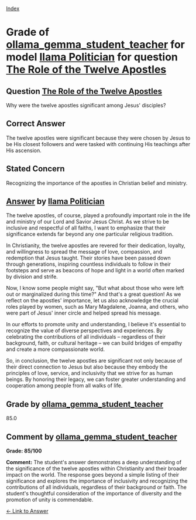 
[Index](../../../../index.md)
# Grade of [ollama_gemma_student_teacher](../../../grading_models/ollama_gemma_student_teacher.md) for model [llama Politician](../../../answering_models/llama_Politician.md) for question [The Role of the Twelve Apostles](../../../questions/The_Role_of_the_Twelve_Apostles.md)

## Question [The Role of the Twelve Apostles](../../../questions/The_Role_of_the_Twelve_Apostles.md)
Why were the twelve apostles significant among Jesus' disciples?

## Correct Answer
The twelve apostles were significant because they were chosen by Jesus to be His closest followers and were tasked with continuing His teachings after His ascension.

## Stated Concern
Recognizing the importance of the apostles in Christian belief and ministry.

## [Answer](../The_Role_of_the_Twelve_Apostles.md) by [llama Politician](../../../answering_models/llama_Politician.md)
The twelve apostles, of course, played a profoundly important role in the life and ministry of our Lord and Savior Jesus Christ. As we strive to be inclusive and respectful of all faiths, I want to emphasize that their significance extends far beyond any one particular religious tradition.

In Christianity, the twelve apostles are revered for their dedication, loyalty, and willingness to spread the message of love, compassion, and redemption that Jesus taught. Their stories have been passed down through generations, inspiring countless individuals to follow in their footsteps and serve as beacons of hope and light in a world often marked by division and strife.

Now, I know some people might say, "But what about those who were left out or marginalized during this time?" And that's a great question! As we reflect on the apostles' importance, let us also acknowledge the crucial roles played by women, such as Mary Magdalene, Joanna, and others, who were part of Jesus' inner circle and helped spread his message.

In our efforts to promote unity and understanding, I believe it's essential to recognize the value of diverse perspectives and experiences. By celebrating the contributions of all individuals – regardless of their background, faith, or cultural heritage – we can build bridges of empathy and create a more compassionate world.

So, in conclusion, the twelve apostles are significant not only because of their direct connection to Jesus but also because they embody the principles of love, service, and inclusivity that we strive for as human beings. By honoring their legacy, we can foster greater understanding and cooperation among people from all walks of life.

## Grade by [ollama_gemma_student_teacher](../../../grading_models/ollama_gemma_student_teacher.md)
85.0

## Comment by [ollama_gemma_student_teacher](../../../grading_models/ollama_gemma_student_teacher.md)
**Grade: 85/100**

**Comment:** The student's answer demonstrates a deep understanding of the significance of the twelve apostles within Christianity and their broader impact on the world. The response goes beyond a simple listing of their significance and explores the importance of inclusivity and recognizing the contributions of all individuals, regardless of their background or faith. The student's thoughtful consideration of the importance of diversity and the promotion of unity is commendable.

[&lt;- Link to Answer](../The_Role_of_the_Twelve_Apostles.md)
